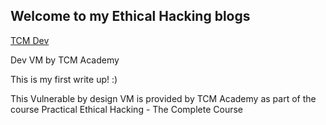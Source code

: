 ## Welcome to my Ethical Hacking blogs




[TCM Dev](https://themaster-2.github.io/EthicalHackingWriteUps/docs/dev.html)

Dev VM by TCM Academy

This is my first write up! :)

This Vulnerable by design VM is provided by TCM Academy as part of the course Practical Ethical Hacking - The Complete Course
